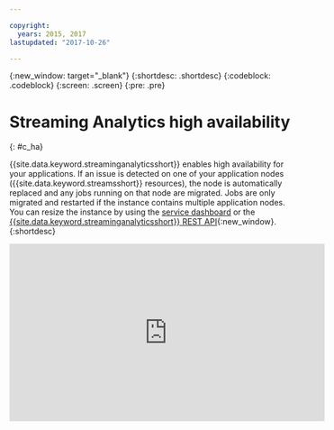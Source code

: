 ```yaml
---

copyright:
  years: 2015, 2017
lastupdated: "2017-10-26"

---
```


<!-- Attribute definitions -->
{:new_window: target="_blank"}
{:shortdesc: .shortdesc}
{:codeblock: .codeblock}
{:screen: .screen}
{:pre: .pre}

# Streaming Analytics high availability
{: #c_ha}

{{site.data.keyword.streaminganalyticsshort}} enables high availability for your applications. If an issue is detected on one of your application nodes ({{site.data.keyword.streamsshort}} resources), the node is automatically replaced and any jobs running on that node are migrated. Jobs are only migrated and restarted if the instance contains multiple application nodes. You can resize the instance by using the [service dashboard](/docs/services/StreamingAnalytics/r_service_dashboard.html) or the [{{site.data.keyword.streaminganalyticsshort}} REST API](https://console.ng.bluemix.net/apidocs/220){:new_window}.
{:shortdesc}

<iframe width="560" height="315" src="https://www.youtube.com/embed/zbZ9am9UhPw?rel=0" frameborder="0" allowfullscreen>Resize instance</iframe>
